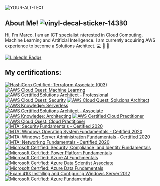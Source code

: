 
<picture>
 <source media="(prefers-color-scheme: dark)" srcset="https://prof3223.s3.eu-north-1.amazonaws.com/profile.png">
 <source media="(prefers-color-scheme: light)" srcset="https://prof3223.s3.eu-north-1.amazonaws.com/profile56.png">
 <img alt="YOUR-ALT-TEXT" src="https://prof3223.s3.eu-north-1.amazonaws.com/profile.png">
</picture> 

## About Me! ![vinyl-decal-sticker-14380](https://user-images.githubusercontent.com/107459011/224762336-dbcdbc38-3cd5-4ee8-a142-04b87d37bf00.jpg)
Hi, I'm Marco. I am an ICT specialist interested in Cloud Computing, Machine Learning and Artificial Intelligence.
I am currently acquiring AWS experience to become a Solutions Architect. :computer: :straight_ruler: :triangular_ruler:

<div id="badges">
  <a href="https://www.linkedin.com/in/marco-franchi-fi/">
    <img src="https://img.shields.io/badge/LinkedIn-blue?style=for-the-badge&logo=linkedin&logoColor=white" alt="LinkedIn Badge"/>
 </a>
</div>

## My certifications:
<!--START_SECTION:badges-->

[![HashiCorp Certified: Terraform Associate (003)](https://images.credly.com/size/120x120/images/85b9cfc4-257a-4742-878c-4f7ab4a2631b/image.png)](http://www.credly.com/badges/a68e5a94-ac06-4317-a6e4-7ce0b0cb4d37 "HashiCorp Certified: Terraform Associate (003)")
[![AWS Cloud Quest: Machine Learning](https://images.credly.com/size/120x120/images/d85070dc-b233-4848-9db4-c55319435b67/image.png)](http://www.credly.com/badges/971b704f-2f43-4213-a82b-499327a4e328 "AWS Cloud Quest: Machine Learning")
[![AWS Certified Solutions Architect – Professional](https://images.credly.com/size/120x120/images/2d84e428-9078-49b6-a804-13c15383d0de/image.png)](http://www.credly.com/badges/119a4596-cb0c-4480-9124-8e08d28f4c24 "AWS Certified Solutions Architect – Professional")
[![AWS Cloud Quest: Security](https://images.credly.com/size/120x120/images/e66468bd-5a58-4136-8fb5-994e13501cf5/image.png)](http://www.credly.com/badges/d9a4f0a5-0fad-4966-aac9-c69bbf293fee "AWS Cloud Quest: Security")
[![AWS Cloud Quest: Solutions Architect](https://images.credly.com/size/120x120/images/9e9e7ef7-384f-4636-8743-1b89a68fb46b/image.png)](http://www.credly.com/badges/bd0d0640-673e-4799-844f-775ec3c5208a "AWS Cloud Quest: Solutions Architect")
[![AWS Knowledge: Serverless](https://images.credly.com/size/120x120/images/e07c6cc4-b737-4d7e-8ce8-66b6b7a60367/image.png)](http://www.credly.com/badges/f19bafaa-1d8e-4b5e-8080-b0710e21a87c "AWS Knowledge: Serverless")
[![AWS Certified Solutions Architect – Associate](https://images.credly.com/size/120x120/images/0e284c3f-5164-4b21-8660-0d84737941bc/image.png)](http://www.credly.com/badges/ec08988b-e325-42b8-81bf-2e6a1bcb9673 "AWS Certified Solutions Architect – Associate")
[![AWS Knowledge: Architecting](https://images.credly.com/size/120x120/images/519a6dba-f145-4c1a-85a2-1d173d6898d9/image.png)](http://www.credly.com/badges/41fdc0a7-f287-461a-b691-576dacbff645 "AWS Knowledge: Architecting")
[![AWS Certified Cloud Practitioner](https://images.credly.com/size/120x120/images/00634f82-b07f-4bbd-a6bb-53de397fc3a6/image.png)](http://www.credly.com/badges/c6a61645-3477-464c-be14-4f2e91c88316 "AWS Certified Cloud Practitioner")
[![AWS Cloud Quest: Cloud Practitioner](https://images.credly.com/size/120x120/images/2784d0d8-327c-406f-971e-9f0e15097003/image.png)](http://www.credly.com/badges/7683030c-03b1-43db-a054-ff933399b933 "AWS Cloud Quest: Cloud Practitioner")
[![MTA: Security Fundamentals - Certified 2020](https://images.credly.com/size/120x120/images/7fac65ba-b029-4884-b817-28bb047ac0f7/MTA-Security_Fundamentals.png)](http://www.credly.com/badges/15042395-fe39-4b63-8dc6-127a69d9d486 "MTA: Security Fundamentals - Certified 2020")
[![MTA: Windows Operating System Fundamentals - Certified 2020](https://images.credly.com/size/120x120/images/9da17576-0461-4493-95d8-184f77fa2677/MTA-Windows_Operating_System_Fundamentals.png)](http://www.credly.com/badges/0d59b0ee-525b-44a0-af67-fcc5a4ca9a31 "MTA: Windows Operating System Fundamentals - Certified 2020")
[![MTA: Windows Server Administration Fundamentals - Certified 2020](https://images.credly.com/size/120x120/images/7727a642-47a0-4588-90ee-839208a6efef/MTA-Windows_Server_Administration_Fundamentals.png)](http://www.credly.com/badges/13359fe7-30ac-4e2a-9b12-7e665f39a710 "MTA: Windows Server Administration Fundamentals - Certified 2020")
[![MTA: Networking Fundamentals - Certified 2020](https://images.credly.com/size/120x120/images/c26f90a3-d0db-4828-ba36-1c2de0b528de/MTA-Networking_Fundamentals.png)](http://www.credly.com/badges/13bdabe4-d7a6-4574-b4e9-3729f657e7fe "MTA: Networking Fundamentals - Certified 2020")
[![Microsoft Certified: Security, Compliance, and Identity Fundamentals](https://images.credly.com/size/120x120/images/fc1352af-87fa-4947-ba54-398a0e63322e/security-compliance-and-identity-fundamentals-600x600.png)](http://www.credly.com/badges/9d296b78-58cd-40cd-a91c-09b59851d1b8 "Microsoft Certified: Security, Compliance, and Identity Fundamentals")
[![Microsoft Certified: Power Platform Fundamentals](https://images.credly.com/size/120x120/images/2a6251f2-737b-4bf6-9190-d77570cc76fc/CERT-Fundamentals-Power-Platform.png)](http://www.credly.com/badges/a1d27c0a-1a2d-492d-be18-d4a09b240746 "Microsoft Certified: Power Platform Fundamentals")
[![Microsoft Certified: Azure AI Fundamentals](https://images.credly.com/size/120x120/images/4136ced8-75d5-4afb-8677-40b6236e2672/azure-ai-fundamentals-600x600.png)](http://www.credly.com/badges/1ed30f1d-8f85-4c73-87e9-d8e186980256 "Microsoft Certified: Azure AI Fundamentals")
[![Microsoft Certified: Azure Data Scientist Associate](https://images.credly.com/size/120x120/images/5c8fca38-b0d2-49e5-9ad2-f3f8e79b327f/azure-data-scientist-associate-600x600.png)](http://www.credly.com/badges/d7a32232-3490-40df-980a-c975234e9791 "Microsoft Certified: Azure Data Scientist Associate")
[![Microsoft Certified: Azure Data Fundamentals](https://images.credly.com/size/120x120/images/70eb1e3f-d4de-4377-a062-b20fb29594ea/azure-data-fundamentals-600x600.png)](http://www.credly.com/badges/de344986-e209-4f22-a5d8-4593c007c7cd "Microsoft Certified: Azure Data Fundamentals")
[![Exam 410: Installing and Configuring Windows Server 2012](https://images.credly.com/size/120x120/images/f1c8b841-d2af-46d0-a7af-f40f7b443c79/Installing_and_Configuring_Windows_Server_2012-01.png)](http://www.credly.com/badges/79ffa344-883f-428d-8f43-4a70d1eb1621 "Exam 410: Installing and Configuring Windows Server 2012")
[![Microsoft Certified: Azure Fundamentals](https://images.credly.com/size/120x120/images/be8fcaeb-c769-4858-b567-ffaaa73ce8cf/image.png)](http://www.credly.com/badges/b5ad26dd-d07f-4c92-a831-a4b748a5e49a "Microsoft Certified: Azure Fundamentals")
<!--END_SECTION:badges-->
